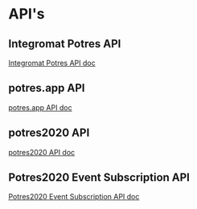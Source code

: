 # API's

## Integromat Potres API
[Integromat Potres API doc](https://documenter.getpostman.com/view/130981/TW6uo8wp)

## potres.app API
[potres.app API doc](https://documenter.getpostman.com/view/130981/TVzSmJDC)

## potres2020 API
[potres2020 API doc](https://documenter.getpostman.com/view/130981/TW6up95u)

## Potres2020 Event Subscription API
[Potres2020 Event Subscription API doc](https://documenter.getpostman.com/view/130981/TW6uopDL)
